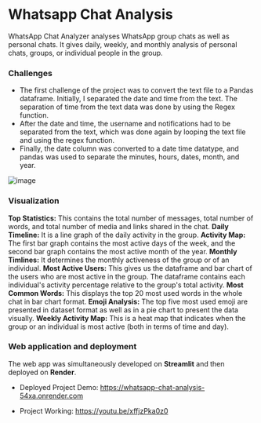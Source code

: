 # Whatsapp Chat Analysis
WhatsApp Chat Analyzer analyses WhatsApp group chats as well as personal chats. It gives daily, weekly, and monthly analysis of personal chats, groups, or individual people in the group.

### Challenges

- The first challenge of the project was to convert the text file to a Pandas dataframe. Initially, I separated the date and time from the text. The separation of time from the text data was done by using the Regex function.
- After the date and time, the username and notifications had to be separated from the text, which was done again by looping the text file and using the regex function.
- Finally, the date column was converted to a date time datatype, and pandas was used to separate the minutes, hours, dates, month, and year.

![image](https://user-images.githubusercontent.com/102586176/217316951-ba1ee911-4438-4425-b4fc-410d97dca85c.png)

### Visualization

**Top Statistics:** This contains the total number of messages, total number of words, and total number of media and links shared in the chat.
**Daily Timeline:** It is a line graph of the daily activity in the group.
**Activity Map:** The first bar graph contains the most active days of the week, and the second bar graph contains the most active month of the year.
**Monthly Timlines:** It determines the monthly activeness of the group or of an individual.
**Most Active Users:** This gives us the dataframe and bar chart of the users who are most active in the group. The dataframe contains each individual's activity percentage relative to the group's total activity.
**Most Common Words:** This displays the top 20 most used words in the whole chat in bar chart format.
**Emoji Analysis:** The top five most used emoji are presented in dataset format as well as in a pie chart to present the data visually.
**Weekly Activity Map:** This is a heat map that indicates when the group or an individual is most active (both in terms of time and day).

### Web application and deployment

The web app was simultaneously developed on **Streamlit** and then deployed on **Render**.

- Deployed Project Demo: https://whatsapp-chat-analysis-54xa.onrender.com

- Project Working: https://youtu.be/xffjzPka0z0
